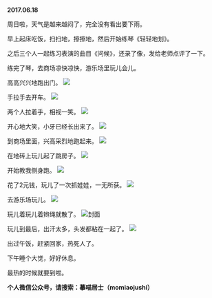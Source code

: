 
          
**2017.06.18**

周日啦，天气是越来越闷了，完全没有看出要下雨。

早上起床吃饭，扫扫地，擦擦地，然后开始练琴《轻轻地划》。

之后三个人一起练习表演的曲目《问候》，还录了像，发给老师点评了一下。

练完了琴，去商场凉快凉快，游乐场里玩儿会儿。

高高兴兴地跑出门。
![](http://wx3.sinaimg.cn/large/627d9660ly1fgpb5lcw97j20yg0mzn0w.jpg)


手拉手去开车。
![](http://wx3.sinaimg.cn/large/627d9660ly1fgpb5kqeb6j20yg0mzdk2.jpg)


两个人拉着手，相视一笑。
![](http://wx3.sinaimg.cn/large/627d9660ly1fgpb5lqcjbj20yg0mz44j.jpg)


开心地大笑，小牙已经长出来了。
![](http://wx3.sinaimg.cn/large/627d9660ly1fgpb5l6einj20yg0mzq69.jpg)


到商场里面，兴高采烈地跑起来。
![](http://wx3.sinaimg.cn/large/627d9660ly1fgpb5kzfb2j20yg0mzq5q.jpg)


在地砖上玩儿起了跳房子。
![](http://wx3.sinaimg.cn/large/627d9660ly1fgpb5k40twj20yg0mzq5q.jpg)


开始教我侧身跑。
![](http://wx3.sinaimg.cn/large/627d9660ly1fgpb5k9xv2j20yg0mz41y.jpg)


花了2元钱，玩儿了一次抓娃娃，一无所获。
![](http://wx3.sinaimg.cn/large/627d9660ly1fgpb5lkzwoj20yg0mzq73.jpg)


去游乐场玩儿。
![](http://wx3.sinaimg.cn/large/627d9660ly1fgpb5jx0r7j20yg0mzjuc.jpg)


玩儿着玩儿着辫绳就散了。
![](http://wx3.sinaimg.cn/large/627d9660ly1fgpb5kjzehj20yg0mztbh.jpg)封面


玩儿到最后，出汗太多，头发都粘在一起了。
![](http://wx3.sinaimg.cn/large/627d9660ly1fgpb5kf5loj20yg0mztc5.jpg)


出过午饭，赶紧回家，热死人了。

下午睡个大觉，好好休息。

最热的时候就要到啦。


**个人微信公众号，请搜索：摹喵居士（momiaojushi）**

        